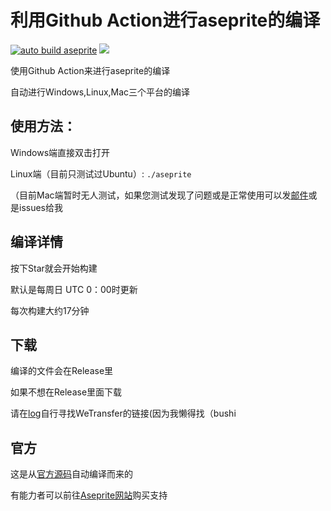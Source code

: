 # 利用Github Action进行aseprite的编译
[![auto build aseprite](https://github.com/Insouciant21/action_aseprite/workflows/auto%20build%20aseprite/badge.svg)](https://github.com/Insouciant21/action_aseprite/actions)
[![](https://data.jsdelivr.com/v1/package/gh/insouciant21/action_aseprite/badge)](https://www.jsdelivr.com/package/gh/insouciant21/action_aseprite)

使用Github Action来进行aseprite的编译

自动进行Windows,Linux,Mac三个平台的编译

## 使用方法：
Windows端直接双击打开

Linux端（目前只测试过Ubuntu）:
<code>./aseprite</code>

（目前Mac端暂时无人测试，如果您测试发现了问题或是正常使用可以发[邮件](mailto:2964318290@qq.com)或是issues给我

## 编译详情

按下Star就会开始构建

默认是每周日 UTC 0：00时更新

每次构建大约17分钟

## 下载

编译的文件会在Release里

如果不想在Release里面下载

请在[log](https://github.com/Insouciant21/action_aseprite/actions)自行寻找WeTransfer的链接(因为我懒得找（bushi

## 官方
这是从[官方源码](https://github.com/aseprite)自动编译而来的

有能力者可以前往[Aseprite网站](https://aseprite.org/#buy)购买支持
